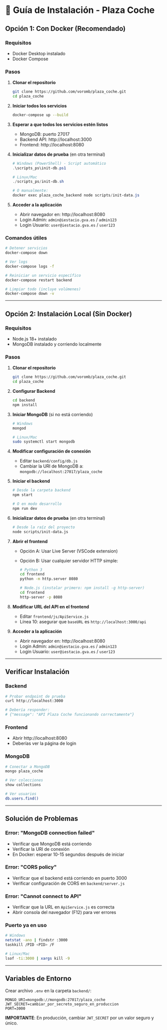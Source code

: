 # 🚀 Guía de Instalación - Plaza Coche

## Opción 1: Con Docker (Recomendado)

### Requisitos

-   Docker Desktop instalado
-   Docker Compose

### Pasos

1. **Clonar el repositorio**

    ```bash
    git clone https://github.com/voromb/plaza_coche.git
    cd plaza_coche
    ```

2. **Iniciar todos los servicios**

    ```bash
    docker-compose up --build
    ```

3. **Esperar a que todos los servicios estén listos**

    - MongoDB: puerto 27017
    - Backend API: http://localhost:3000
    - Frontend: http://localhost:8080

4. **Inicializar datos de prueba** (en otra terminal)

    ```powershell
    # Windows (PowerShell) - Script automático
    .\scripts_ps\init-db.ps1

    # Linux/Mac
    ./scripts_ps/init-db.sh

    # O manualmente:
    docker exec plaza_coche_backend node scripts/init-data.js
    ```

5. **Acceder a la aplicación**
    - Abrir navegador en: http://localhost:8080
    - Login Admin: `admin@iestacio.gva.es` / `admin123`
    - Login Usuario: `user@iestacio.gva.es` / `user123`

### Comandos útiles

```bash
# Detener servicios
docker-compose down

# Ver logs
docker-compose logs -f

# Reiniciar un servicio específico
docker-compose restart backend

# Limpiar todo (incluye volúmenes)
docker-compose down -v
```

---

## Opción 2: Instalación Local (Sin Docker)

### Requisitos

-   Node.js 18+ instalado
-   MongoDB instalado y corriendo localmente

### Pasos

1. **Clonar el repositorio**

    ```bash
    git clone https://github.com/voromb/plaza_coche.git
    cd plaza_coche
    ```

2. **Configurar Backend**

    ```bash
    cd backend
    npm install
    ```

3. **Iniciar MongoDB** (si no está corriendo)

    ```bash
    # Windows
    mongod

    # Linux/Mac
    sudo systemctl start mongodb
    ```

4. **Modificar configuración de conexión**

    - Editar `backend/config/db.js`
    - Cambiar la URI de MongoDB a: `mongodb://localhost:27017/plaza_coche`

5. **Iniciar el backend**

    ```bash
    # Desde la carpeta backend
    npm start

    # O en modo desarrollo
    npm run dev
    ```

6. **Inicializar datos de prueba** (en otra terminal)

    ```bash
    # Desde la raíz del proyecto
    node scripts/init-data.js
    ```

7. **Abrir el frontend**

    - Opción A: Usar Live Server (VSCode extension)
    - Opción B: Usar cualquier servidor HTTP simple:

        ```bash
        # Python 3
        cd frontend
        python -m http.server 8080

        # Node.js (instalar primero: npm install -g http-server)
        cd frontend
        http-server -p 8080
        ```

8. **Modificar URL del API en el frontend**

    - Editar `frontend/js/ApiService.js`
    - Línea 10: asegurar que `baseURL` es `http://localhost:3000/api`

9. **Acceder a la aplicación**
    - Abrir navegador en: http://localhost:8080
    - Login Admin: `admin@iestacio.gva.es` / `admin123`
    - Login Usuario: `user@iestacio.gva.es` / `user123`

---

## Verificar Instalación

### Backend

```bash
# Probar endpoint de prueba
curl http://localhost:3000

# Debería responder:
# {"message": "API Plaza Coche funcionando correctamente"}
```

### Frontend

-   Abrir http://localhost:8080
-   Deberías ver la página de login

### MongoDB

```bash
# Conectar a MongoDB
mongo plaza_coche

# Ver colecciones
show collections

# Ver usuarios
db.users.find()
```

---

## Solución de Problemas

### Error: "MongoDB connection failed"

-   Verificar que MongoDB está corriendo
-   Verificar la URI de conexión
-   En Docker: esperar 10-15 segundos después de iniciar

### Error: "CORS policy"

-   Verificar que el backend está corriendo en puerto 3000
-   Verificar configuración de CORS en `backend/server.js`

### Error: "Cannot connect to API"

-   Verificar que la URL en `ApiService.js` es correcta
-   Abrir consola del navegador (F12) para ver errores

### Puerto ya en uso

```bash
# Windows
netstat -ano | findstr :3000
taskkill /PID <PID> /F

# Linux/Mac
lsof -ti:3000 | xargs kill -9
```

---

## Variables de Entorno

Crear archivo `.env` en la carpeta `backend/`:

```env
MONGO_URI=mongodb://mongodb:27017/plaza_coche
JWT_SECRET=cambiar_por_secreto_seguro_en_produccion
PORT=3000
```

**IMPORTANTE**: En producción, cambiar `JWT_SECRET` por un valor seguro y único.
